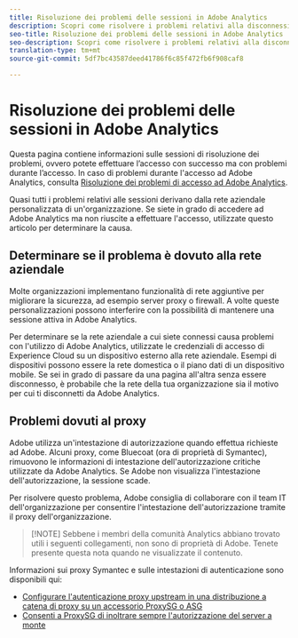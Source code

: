 ```yaml
---
title: Risoluzione dei problemi delle sessioni in Adobe Analytics
description: Scopri come risolvere i problemi relativi alla disconnessione da Adobe Analytics.
seo-title: Risoluzione dei problemi delle sessioni in Adobe Analytics
seo-description: Scopri come risolvere i problemi relativi alla disconnessione da Adobe Analytics.
translation-type: tm+mt
source-git-commit: 5df7bc43587deed41786f6c85f472fb6f908caf8

---
```



# Risoluzione dei problemi delle sessioni in Adobe Analytics

Questa pagina contiene informazioni sulle sessioni di risoluzione dei problemi, ovvero potete effettuare l’accesso con successo ma con problemi durante l’accesso. In caso di problemi durante l'accesso ad Adobe Analytics, consulta [Risoluzione dei problemi di accesso ad Adobe Analytics](troubleshoot-login.md).

Quasi tutti i problemi relativi alle sessioni derivano dalla rete aziendale personalizzata di un'organizzazione. Se siete in grado di accedere ad Adobe Analytics ma non riuscite a effettuare l'accesso, utilizzate questo articolo per determinare la causa.

## Determinare se il problema è dovuto alla rete aziendale

Molte organizzazioni implementano funzionalità di rete aggiuntive per migliorare la sicurezza, ad esempio server proxy o firewall. A volte queste personalizzazioni possono interferire con la possibilità di mantenere una sessione attiva in Adobe Analytics.

Per determinare se la rete aziendale a cui siete connessi causa problemi con l'utilizzo di Adobe Analytics, utilizzate le credenziali di accesso di Experience Cloud su un dispositivo esterno alla rete aziendale. Esempi di dispositivi possono essere la rete domestica o il piano dati di un dispositivo mobile. Se sei in grado di passare da una pagina all'altra senza essere disconnesso, è probabile che la rete della tua organizzazione sia il motivo per cui ti disconnetti da Adobe Analytics.

## Problemi dovuti al proxy

Adobe utilizza un'intestazione di autorizzazione quando effettua richieste ad Adobe. Alcuni proxy, come Bluecoat (ora di proprietà di Symantec), rimuovono le informazioni di intestazione dell'autorizzazione critiche utilizzate da Adobe Analytics. Se Adobe non visualizza l'intestazione dell'autorizzazione, la sessione scade.

Per risolvere questo problema, Adobe consiglia di collaborare con il team IT dell'organizzazione per consentire l'intestazione dell'autorizzazione tramite il proxy dell'organizzazione.

> [!NOTE] Sebbene i membri della comunità Analytics abbiano trovato utili i seguenti collegamenti, non sono di proprietà di Adobe. Tenete presente questa nota quando ne visualizzate il contenuto.

Informazioni sui proxy Symantec e sulle intestazioni di autenticazione sono disponibili qui:

* [Configurare l'autenticazione proxy upstream in una distribuzione a catena di proxy su un accessorio ProxySG o ASG](https://support.symantec.com/en_US/article.TECH246122.html)
* [Consenti a ProxySG di inoltrare sempre l'autorizzazione del server a monte](https://support.symantec.com/en_US/article.TECH244708.html)
